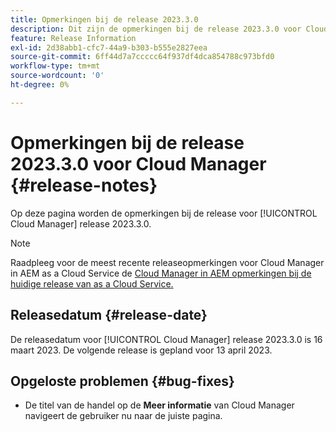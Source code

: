 ```yaml
---
title: Opmerkingen bij de release 2023.3.0
description: Dit zijn de opmerkingen bij de release 2023.3.0 voor Cloud Manager.
feature: Release Information
exl-id: 2d38abb1-cfc7-44a9-b303-b555e2827eea
source-git-commit: 6ff44d7a7ccccc64f937df4dca854788c973bfd0
workflow-type: tm+mt
source-wordcount: '0'
ht-degree: 0%

---
```



# Opmerkingen bij de release 2023.3.0 voor Cloud Manager {#release-notes}

Op deze pagina worden de opmerkingen bij de release voor [!UICONTROL Cloud Manager] release 2023.3.0.

>[!NOTE]
>
>Raadpleeg voor de meest recente releaseopmerkingen voor Cloud Manager in AEM as a Cloud Service de [Cloud Manager in AEM opmerkingen bij de huidige release van as a Cloud Service.](https://experienceleague.adobe.com/docs/experience-manager-cloud-service/content/implementing/using-cloud-manager/release-notes-cloud-manager/release-notes-cm-current.html)

## Releasedatum {#release-date}

De releasedatum voor [!UICONTROL Cloud Manager] release 2023.3.0 is 16 maart 2023. De volgende release is gepland voor 13 april 2023.

## Opgeloste problemen {#bug-fixes}

* De titel van de handel op de **Meer informatie** van Cloud Manager navigeert de gebruiker nu naar de juiste pagina.
